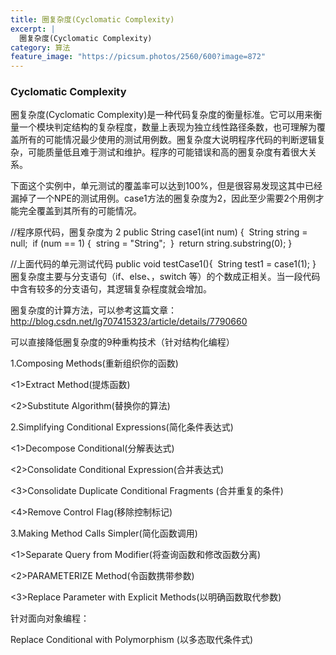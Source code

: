 ```yaml
---
title: 圈复杂度(Cyclomatic Complexity)
excerpt: |
  圈复杂度(Cyclomatic Complexity)
category: 算法
feature_image: "https://picsum.photos/2560/600?image=872"
---
```

### Cyclomatic Complexity

圈复杂度(Cyclomatic Complexity)是一种代码复杂度的衡量标准。它可以用来衡量一个模块判定结构的复杂程度，数量上表现为独立线性路径条数，也可理解为覆盖所有的可能情况最少使用的测试用例数。圈复杂度大说明程序代码的判断逻辑复杂，可能质量低且难于测试和维护。程序的可能错误和高的圈复杂度有着很大关系。

下面这个实例中，单元测试的覆盖率可以达到100%，但是很容易发现这其中已经漏掉了一个NPE的测试用例。case1方法的圈复杂度为2，因此至少需要2个用例才能完全覆盖到其所有的可能情况。

//程序原代码，圈复杂度为 2
public String case1(int num) {
​    String string = null;
​    if (num == 1) {
​        string = "String";
​    }
​    return string.substring(0);
}

//上面代码的单元测试代码
public void testCase1(){
​    String test1 = case1(1);
}
圈复杂度主要与分支语句（if、else、，switch 等）的个数成正相关。当一段代码中含有较多的分支语句，其逻辑复杂程度就会增加。

圈复杂度的计算方法，可以参考这篇文章：<http://blog.csdn.net/lg707415323/article/details/7790660>

可以直接降低圈复杂度的9种重构技术（针对结构化编程）

1.Composing Methods(重新组织你的函数)

<1>Extract Method(提炼函数)

<2>Substitute Algorithm(替换你的算法)

2.Simplifying Conditional Expressions(简化条件表达式)

<1>Decompose Conditional(分解表达式)

<2>Consolidate Conditional Expression(合并表达式)

<3>Consolidate Duplicate Conditional Fragments (合并重复的条件)

<4>Remove Control Flag(移除控制标记)

3.Making Method Calls Simpler(简化函数调用)

<1>Separate Query from Modifier(将查询函数和修改函数分离)

<2>PARAMETERIZE Method(令函数携带参数)

<3>Replace Parameter with Explicit Methods(以明确函数取代参数)

针对面向对象编程：

Replace Conditional with Polymorphism (以多态取代条件式)
